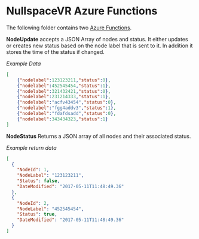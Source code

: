 # NullspaceVR Azure Functions #

The following folder contains two [Azure Functions](https://azure.microsoft.com/en-us/services/functions/).

**NodeUpdate** accepts a JSON Array of nodes and status. It either updates or creates new status based on the node label that is sent to it. In addition it stores the time of the status if changed. 

*Example Data*
```json
[
	{"nodelabel":123123211,"status":0},
	{"nodelabel":452545454,"status":1},
	{"nodelabel":321432421,"status":0},
	{"nodelabel":231214333,"status":1},
	{"nodelabel":"acfv43454","status":0},
	{"nodelabel":"fgg4addv3","status":1},
	{"nodelabel":"fdafdsadd","status":0},
	{"nodelabel":343434323,"status":1}	
]
```
**NodeStatus** Returns a JSON array of all nodes and their associated status. 

*Example return data*
```json
[
  {
    "NodeId": 1,
    "NodeLabel": "123123211",
    "Status": false,
    "DateModified": "2017-05-11T11:48:49.36"
  },
  {
    "NodeId": 2,
    "NodeLabel": "452545454",
    "Status": true,
    "DateModified": "2017-05-11T11:48:49.36"
  }
]
```